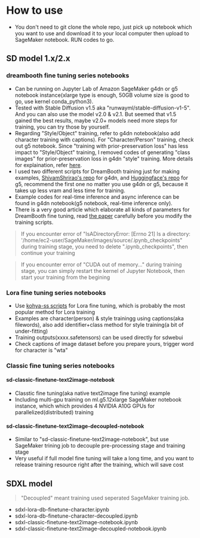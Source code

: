 # How to use
* You don't need to git clone the whole repo, just pick up notebook which you want to use and download it to your local computer then upload to SageMaker notebook. RUN codes to go.  

## SD model 1.x/2.x  

### dreambooth fine tuning series notebooks  
 
* Can be running on Jupyter Lab of Amazon SageMaker g4dn or g5 notebook instance(xlarge type is enough, 50GB volume size is good to go, use kernel conda_python3).  
* Tested with Stable Diffusion v1.5 aka "runwayml/stable-diffusion-v1-5". And you can also use the model v2.0 & v2.1. But seemed that v1.5 gained the best results, maybe v2.0+ models need more steps for training, you can try those by yourself.  
* Regarding "Style/Object" training, refer to g4dn notebook(also add character training with captions). For "Character/Person" training, check out g5 notebook. Since "training with prior-preservation loss" has less impact to "Style/Object" training, I removed codes of generating "class images" for prior-preservation loss in g4dn "style" training. More details for explaination, refer [here](https://github.com/huggingface/diffusers/tree/main/examples/dreambooth#training-with-prior-preservation-loss).  
* I used two different scripts for DreamBooth training just for making examples, [ShivamShrirao's repo](https://github.com/ShivamShrirao/diffusers/tree/main/examples/dreambooth) for g4dn, and [Huggingface's repo](https://github.com/huggingface/diffusers/tree/main/examples/dreambooth) for g5, recommend the first one no matter you use g4dn or g5, because it takes up less vram and less time for training.
* Example codes for real-time inference and async inference can be found in g4dn notebook(g5 notebook, real-time inference only).  
* There is a very good article which elaborate all kinds of parameters for DreamBooth fine tuning, read [the paper](https://github.com/d8ahazard/sd_dreambooth_extension/discussions/547) carefully before you modify the training scripts.

> If you encounter error of "IsADirectoryError: [Errno 21] Is a directory: '/home/ec2-user/SageMaker/images/source/.ipynb_checkpoints" during training stage, you need to delete ".ipynb_checkpoints", then continue your training  

> If you encounter error of "CUDA out of memory..." during training stage, you can simply restart the kernel of Jupyter Notebook, then start your training from the begining  

### Lora fine tuning series notebooks  
* Use [kohya-ss scripts](https://github.com/kohya-ss/sd-scripts) for Lora fine tuning, which is probably the most popular method for Lora training
* Examples are character(person) & style trainingg using captions(aka filewords), also add identifier+class method for style training(a bit of under-fitting)
* Training outputs(xxxx.safetensors) can be used directly for sdwebui
* Check captions of image dataset before you prepare yours, trigger word for character is "wta"  

### Classic fine tuning series notebooks  

#### sd-classic-finetune-text2image-notebook
* Classtic fine tuning(aka native text2image fine tuning) example
* Including multi-gpu training on ml.g5.12xlarge SageMaker notebook instance, which which provides 4 NVIDIA A10G GPUs for parallelized(distributed) training
  
#### sd-classic-finetune-text2image-decoupled-notebook
* Similar to "sd-classic-finetune-text2image-notebook", but use SageMaker trining job to decouple pre-processing stage and training stage  
* Very useful if full model fine tuning will take a long time, and you want to release training resource right after the training, which will save cost

## SDXL model  
> "Decoupled" meant training used seperated SageMaker training job.

* sdxl-lora-db-finetune-character.ipynb  
* sdxl-lora-db-finetune-character-decoupled.ipynb
* sdxl-classic-finetune-text2image-notebook.ipynb
* sdxl-classic-finetune-text2image-decoupled-notebook.ipynb
